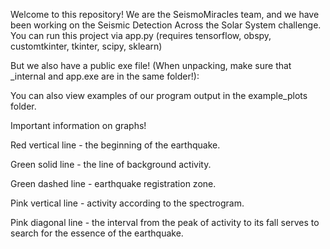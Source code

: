 Welcome to this repository! We are the SeismoMiracles team, and we have been working on the Seismic Detection Across the Solar System challenge.
You can run this project via app.py (requires tensorflow, obspy, customtkinter, tkinter, scipy, sklearn)

But we also have a public exe file! (When unpacking, make sure that _internal and app.exe are in the same folder!):


You can also view examples of our program output in the example_plots folder.


Important information on graphs!

Red vertical line - the beginning of the earthquake.

Green solid line - the line of background activity.

Green dashed line - earthquake registration zone.

Pink vertical line - activity according to the spectrogram.

Pink diagonal line - the interval from the peak of activity to its fall serves to search for the essence of the earthquake.
